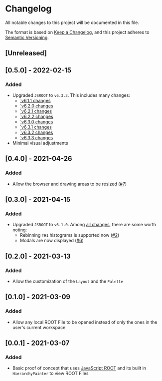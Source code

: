 # Changelog

All notable changes to this project will be documented in this file.

The format is based on [Keep a Changelog](https://keepachangelog.com/en/1.0.0/), and this project adheres to [Semantic Versioning](https://semver.org/spec/v2.0.0.html).

## [Unreleased]

## [0.5.0] - 2022-02-15

### Added

- Upgraded `JSROOT` to `v6.3.3`. This includes many changes:
  - [`v6.1.1 changes](https://github.com/root-project/jsroot/releases/tag/6.1.1)
  - [`v6.2.0 changes](https://github.com/root-project/jsroot/releases/tag/6.2.0)
  - [`v6.2.1 changes](https://github.com/root-project/jsroot/releases/tag/6.2.1)
  - [`v6.2.2 changes](https://github.com/root-project/jsroot/releases/tag/6.2.2)
  - [`v6.3.0 changes](https://github.com/root-project/jsroot/releases/tag/6.3.0)
  - [`v6.3.1 changes](https://github.com/root-project/jsroot/releases/tag/6.3.1)
  - [`v6.3.2 changes](https://github.com/root-project/jsroot/releases/tag/6.3.2)
  - [`v6.3.3 changes](https://github.com/root-project/jsroot/releases/tag/6.3.3)
- Minimal visual adjustments

## [0.4.0] - 2021-04-26

### Added

- Allow the browser and drawing areas to be resized ([#7](https://github.com/AlbertoPdRF/root-file-viewer/issues/7))

## [0.3.0] - 2021-04-15

### Added

- Upgraded `JSROOT` to `v6.1.0`. Among [all changes](https://github.com/root-project/jsroot/releases/tag/6.1.0), there are some worth noting:
  - Rebinning `TH1` histograms is supported now ([#2](https://github.com/AlbertoPdRF/root-file-viewer/issues/2))
  - Modals are now displayed ([#6](https://github.com/AlbertoPdRF/root-file-viewer/issues/6))

## [0.2.0] - 2021-03-13

### Added

- Allow the customization of the `Layout` and the `Palette`

## [0.1.0] - 2021-03-09

### Added

- Allow any local ROOT File to be opened instead of only the ones in the user's current workspace

## [0.0.1] - 2021-03-07

### Added

- Basic proof of concept that uses [JavaScript ROOT](https://github.com/root-project/jsroot) and its built in `HierarchyPainter` to view ROOT Files
